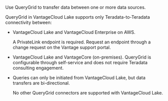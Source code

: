 
Use QueryGrid to transfer data between one or more data sources.

QueryGrid in VantageCloud Lake supports only Teradata-to-Teradata connectivity between:

-   VantageCloud Lake and VantageCloud Enterprise on AWS.

    A PrivateLink endpoint is required. Request an endpoint through a change request on the Vantage support portal.

-   VantageCloud Lake and VantageCore (on-premises). QueryGrid is configurable through self-service and does not require Teradata consulting engagement.

-   Queries can only be initiated from VantageCloud Lake, but data transfers are bi-directional.

    No other QueryGrid connectors are supported with VantageCloud Lake.


